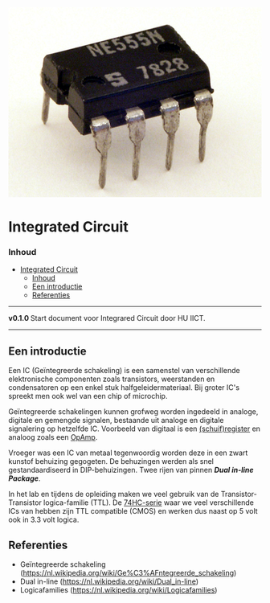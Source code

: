 ![logo](./img/Signetics_NE555N.jfif) [](logo-id)

# Integrated Circuit[](title-id)

### Inhoud[](toc-id)

- [Integrated Circuit](#integrated-circuit)
    - [Inhoud](#inhoud)
  - [Een introductie](#een-introductie)
  - [Referenties](#referenties)

---

**v0.1.0 [](version-id)** Start document voor Integrared Circuit door HU IICT[](author-id).

---

## Een introductie

Een IC (Geïntegreerde schakeling) is een samenstel van verschillende elektronische componenten zoals transistors, weerstanden en condensatoren op een enkel stuk halfgeleidermateriaal. Bij groter IC's spreekt men ook wel van een chip of microchip. 

Geïntegreerde schakelingen kunnen grofweg worden ingedeeld in analoge, digitale en gemengde signalen, bestaande uit analoge en digitale signalering op hetzelfde IC. Voorbeeld van digitaal is een [(schuif)register](./74HC595/README.md) en analoog zoals een [OpAmp](./OpAmp/README.md).

Vroeger was een IC van metaal tegenwoordig worden deze in een zwart kunstof behuizing gegogeten. De behuzingen werden als snel gestandaardiseerd in DIP-behuizingen. Twee rijen van pinnen ***Dual in-line Package***.

In het lab en tijdens de opleiding maken we veel gebruik van de Transistor-Transistor logica-familie (TTL). De [74HC-serie](https://hu-hbo-ict.gitlab.io/turing-lab/ti-lab-shop/LA04.html) waar we veel verschillende ICs van hebben zijn TTL compatible (CMOS) en werken dus naast op 5 volt ook in 3.3 volt logica. 

## Referenties
- Geïntegreerde schakeling (<https://nl.wikipedia.org/wiki/Ge%C3%AFntegreerde_schakeling>)
- Dual in-line (<https://nl.wikipedia.org/wiki/Dual_in-line>)
- Logicafamilies (<https://nl.wikipedia.org/wiki/Logicafamilies>)

